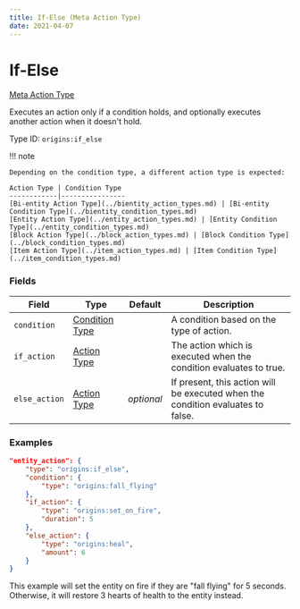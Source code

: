```yaml
---
title: If-Else (Meta Action Type)
date: 2021-04-07
---
```


# If-Else

[Meta Action Type](../meta_action_types.md)

Executes an action only if a condition holds, and optionally executes another action when it doesn't hold.

Type ID: `origins:if_else`

!!! note

    Depending on the condition type, a different action type is expected:
    
    Action Type | Condition Type
    ------------|----------------
    [Bi-entity Action Type](../bientity_action_types.md) | [Bi-entity Condition Type](../bientity_condition_types.md)
    [Entity Action Type](../entity_action_types.md) | [Entity Condition Type](../entity_condition_types.md)
    [Block Action Type](../block_action_types.md) | [Block Condition Type](../block_condition_types.md)
    [Item Action Type](../item_action_types.md) | [Item Condition Type](../item_condition_types.md)


### Fields

Field  | Type | Default | Description
-------|------|---------|-------------
`condition` | [Condition Type](../condition_types.md) | | A condition based on the type of action.
`if_action` | [Action Type](../action_types.md) | | The action which is executed when the condition evaluates to true.
`else_action` | [Action Type](../action_types.md) | _optional_ | If present, this action will be executed when the condition evaluates to false.


### Examples

```json
"entity_action": {
    "type": "origins:if_else",
    "condition": {
        "type": "origins:fall_flying"
    },
    "if_action": {
        "type": "origins:set_on_fire",
        "duration": 5
    },
    "else_action": {
        "type": "origins:heal",
        "amount": 6
    }
}
```

This example will set the entity on fire if they are "fall flying" for 5 seconds. Otherwise, it will restore 3 hearts of health to the entity instead.
